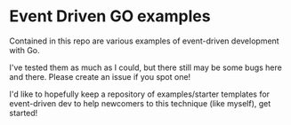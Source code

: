 # Event Driven GO examples

Contained in this repo are various examples of event-driven development with Go.

I've tested them as much as I could, but there still may be some bugs here and there. Please create an issue if you spot one! 

I'd like to hopefully keep a repository of examples/starter templates for event-driven dev to help newcomers to this technique (like myself), get started!
